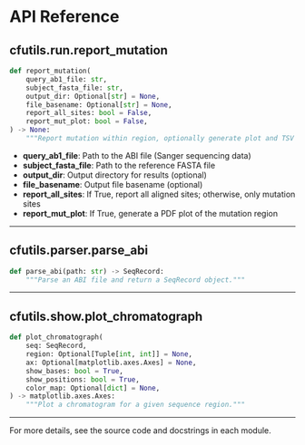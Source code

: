 # API Reference

## cfutils.run.report_mutation

```python
def report_mutation(
    query_ab1_file: str,
    subject_fasta_file: str,
    output_dir: Optional[str] = None,
    file_basename: Optional[str] = None,
    report_all_sites: bool = False,
    report_mut_plot: bool = False,
) -> None:
    """Report mutation within region, optionally generate plot and TSV output."""
```

- **query_ab1_file**: Path to the ABI file (Sanger sequencing data)
- **subject_fasta_file**: Path to the reference FASTA file
- **output_dir**: Output directory for results (optional)
- **file_basename**: Output file basename (optional)
- **report_all_sites**: If True, report all aligned sites; otherwise, only mutation sites
- **report_mut_plot**: If True, generate a PDF plot of the mutation region

---

## cfutils.parser.parse_abi

```python
def parse_abi(path: str) -> SeqRecord:
    """Parse an ABI file and return a SeqRecord object."""
```

---

## cfutils.show.plot_chromatograph

```python
def plot_chromatograph(
    seq: SeqRecord,
    region: Optional[Tuple[int, int]] = None,
    ax: Optional[matplotlib.axes.Axes] = None,
    show_bases: bool = True,
    show_positions: bool = True,
    color_map: Optional[dict] = None,
) -> matplotlib.axes.Axes:
    """Plot a chromatogram for a given sequence region."""
```

---

For more details, see the source code and docstrings in each module.
